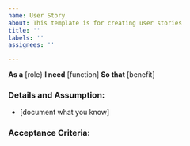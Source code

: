 ```yaml
---
name: User Story
about: This template is for creating user stories
title: ''
labels: ''
assignees: ''

---
```


**As a** [role}
**I need** [function]
**So that** [benefit]

### Details and Assumption:
* [document what you know]

### Acceptance Criteria:
